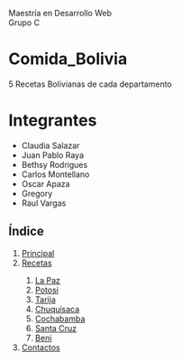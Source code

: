 Maestría en Desarrollo Web  
Grupo C

# Comida_Bolivia
5 Recetas Bolivianas de cada departamento

# Integrantes
 - Claudia Salazar
 - Juan Pablo Raya
 - Bethsy Rodrigues
 - Carlos Montellano
 - Oscar Apaza
 - Gregory
 - Raul Vargas

## Índice

<ol>
  <li><a href="https://claudiasg.github.io/Comida_Bolivia/">Principal</a></li>
  <li><a href="https://claudiasg.github.io/Comida_Bolivia/">Recetas</a></li>
  <ol>
    <li><a href="https://claudiasg.github.io/Comida_Bolivia/lapaz/">La Paz</a></li>
    <li><a href="https://claudiasg.github.io/Comida_Bolivia/potosi/">Potosi</a></li>
    <li><a href="https://claudiasg.github.io/Comida_Bolivia/tarija/">Tarija</a></li>
    <li><a href="https://claudiasg.github.io/Comida_Bolivia/chuquisaca/">Chuquisaca</a></li>
    <li><a href="https://claudiasg.github.io/Comida_Bolivia/cochabamba/">Cochabamba</a></li>
    <li><a href="https://claudiasg.github.io/Comida_Bolivia/santacruz/">Santa Cruz</a></li>
    <li><a href="https://claudiasg.github.io/Comida_Bolivia/beni/">Beni</a></li>
  </ol>
  <li><a href="https://claudiasg.github.io/Comida_Bolivia/">Contactos</a></li>
</ol>



